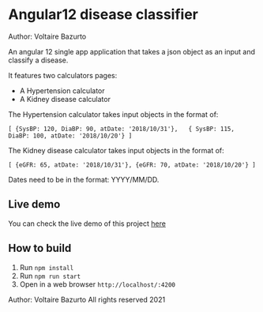 # Angular12 disease classifier
Author: Voltaire Bazurto

An angular 12 single app application that takes a json object as an input
and classify a disease.

It features two calculators pages:
* A Hypertension calculator
* A Kidney disease calculator

The Hypertension calculator takes input objects in the format of:

`[
{SysBP: 120, DiaBP: 90, atDate: '2018/10/31'},  
{ SysBP: 115, DiaBP: 100, atDate: '2018/10/20'}
]`

The Kidney disease calculator takes input objects in the format of:

`[
{eGFR: 65, atDate: '2018/10/31'},
{eGFR: 70, atDate: '2018/10/20'}
]
`

Dates need to be in the format: YYYY/MM/DD. 


## Live demo
You can check the live demo of this project [here](https://vbazurtob.github.io/angular12-disease-classifier/)

## How to build

1. Run `npm install`
2. Run `npm run start`
3. Open in a web browser `http://localhost/:4200`

Author: Voltaire Bazurto
All rights reserved 2021

